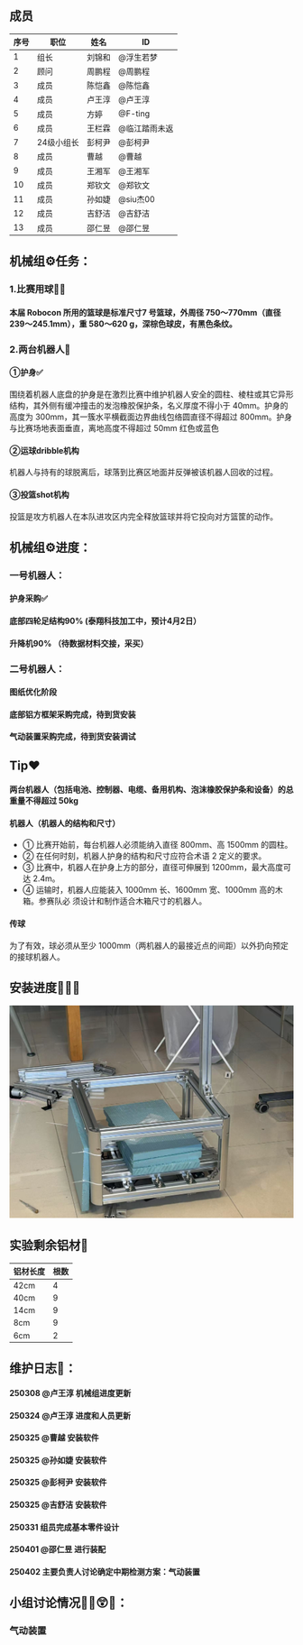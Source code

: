 ## 成员
|序号 |职位 | 姓名  | ID|
|---|---|---|---|
| 1 |组长|刘锦和| @浮生若梦 |
| 2 |顾问|周鹏程|@周鹏程|
| 3 |成员|陈恺鑫|@陈恺鑫 |
| 4 |成员|卢王淳| @卢王淳 |
| 5 |成员|方婷| @F-ting |
| 6 |成员|王栏霖 | @临江踏雨未返 |
| 7 |24级小组长|彭柯尹| @彭柯尹 |
| 8 |成员|曹越| @曹越 |
| 9 |成员|王湘军| @王湘军 |
| 10|成员|郑钦文| @郑钦文 |
| 11|成员|孙如婕| @siu杰00 |
| 12|成员|吉舒洁| @吉舒洁 |
| 13|成员|邵仁昱| @邵仁昱|
<p align="left"> 
<div align="left">
</p>




## 机械组⚙️任务：
### 1.比赛用球🏀✅
#### 本届 Robocon 所用的篮球是标准尺寸7 号篮球，外周径 750～770mm（直径239～245.1mm），重 580～620 g，深棕色球皮，有黑色条纹。

### 2.**两台**机器人🤖

#### **①护身**✅
围绕着机器人底盘的护身是在激烈比赛中维护机器人安全的圆柱、棱柱或其它异形结构，其外侧有缓冲撞击的发泡橡胶保护条，名义厚度不得小于 40mm。护身的高度为 300mm，其一簇水平横截面边界曲线包络圆直径不得超过 800mm。护身与比赛场地表面垂直，离地高度不得超过 50mm
红色或蓝色
#### **②运球dribble机构**
机器人与持有的球脱离后，球落到比赛区地面并反弹被该机器人回收的过程。

#### **③投篮shot机构**
投篮是攻方机器人在本队进攻区内完全释放篮球并将它投向对方篮筐的动作。



## 机械组⚙️进度：
### **一号**机器人：
#### 护身采购✅    
#### 底部四轮足结构90%  (泰翔科技加工中，预计4月2日）
#### 升降机90% （待数据材料交接，采买）

### **二号**机器人：
#### 图纸优化阶段
#### 底部铝方框架采购完成，待到货安装
#### 气动装置采购完成，待到货安装调试

## Tip❤️
#### 两台机器人（包括电池、控制器、电缆、备用机构、泡沫橡胶保护条和设备）的总重量不得超过 50kg
#### 机器人（机器人的结构和尺寸）
- ① 比赛开始前，每台机器人必须能纳入直径 800mm、高 1500mm 的圆柱。
- ② 在任何时刻，机器人护身的结构和尺寸应符合术语 2 定义的要求。
- ③ 比赛中，机器人在护身上方的部分，直径可伸展到 1200mm，最大高度可达 2.4m。
- ④ 运输时，机器人应能装入 1000mm 长、1600mm 宽、1000mm 高的木箱。参赛队必
须设计和制作适合木箱尺寸的机器人。
#### 传球
为了有效，球必须从至少 1000mm（两机器人的最接近点的间距）以外扔向预定的接球机器人。

## 安装进度🏃‍♂️‍➡️
![输入图片说明](277e1d7a6c129d9b45dcc8c177e440e.jpg)

## 实验剩余铝材🔩
| 铝材长度 | 根数 |
|----------|------|
| 42cm     | 4    |
| 40cm     | 9    |
| 14cm     | 9    |
| 8cm      | 9    |
| 6cm      | 2    |

## 维护日志📓：
#### 250308  @卢王淳 机械组进度更新
#### 250324  @卢王淳 进度和人员更新
#### 250325  @曹越 安装软件
#### 250325  @孙如婕 安装软件
#### 250325  @彭柯尹 安装软件
#### 250325  @吉舒洁 安装软件
#### 250331  组员完成基本零件设计
#### 250401  @邵仁昱 进行装配
#### 250402  主要负责人讨论确定中期检测方案：气动装置
## 小组讨论情况😶‍🌫️😲✨：
### 气动装置
